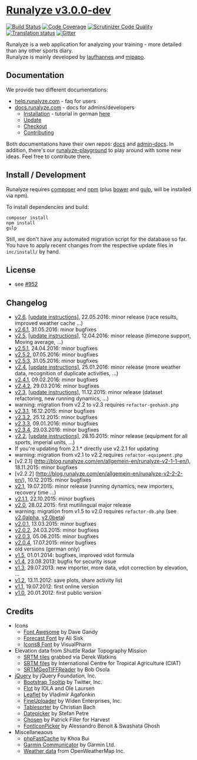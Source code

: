 # [Runalyze v3.0.0-dev](http://blog.runalyze.com)

[![Build Status](https://travis-ci.org/Runalyze/Runalyze.svg?branch=master)](https://travis-ci.org/Runalyze/Runalyze)
[![Code Coverage](https://scrutinizer-ci.com/g/Runalyze/Runalyze/badges/coverage.png?b=master)](https://scrutinizer-ci.com/g/Runalyze/Runalyze/?branch=master)
[![Scrutinizer Code Quality](https://scrutinizer-ci.com/g/Runalyze/Runalyze/badges/quality-score.png?b=master)](https://scrutinizer-ci.com/g/Runalyze/Runalyze/?branch=master)
[![Translation status](http://translate.runalyze.de/widgets/runalyze/-/svg-badge.svg)](http://translate.runalyze.de/engage/runalyze/?utm_source=widget)
[![Gitter](https://badges.gitter.im/Join%20Chat.svg)](https://gitter.im/Runalyze/Runalyze?utm_source=badge&utm_medium=badge&utm_campaign=pr-badge&utm_content=badge)

Runalyze is a web application for analyzing your training - more detailed than any other sports diary.  
Runalyze is mainly developed by [laufhannes](https://github.com/laufhannes) and [mipapo](https://github.com/mipapo).

## Documentation
We provide two different documentations: 
* [help.runalyze.com](http://help.runalyze.com) - faq for users
* [docs.runalyze.com](http://docs.runalyze.com) - docs for admins/developers
  * [Installation](http://docs.runalyze.com/en/latest/install.html) - tutorial in german [here](http://blog.runalyze.com/installation/)
  * [Update](http://docs.runalyze.com/en/latest/update.html)
  * [Checkout](http://docs.runalyze.com/en/latest/checkout.html)
  * [Contributing](http://docs.runalyze.com/en/latest/contribute.html)

Both documentations have their own repos: [docs](https://github.com/Runalyze/docs) and [admin-docs](https://github.com/Runalyze/admin-docs). In addition, there's our [runalyze-playground](https://github.com/Runalyze/runalyze-playground) to play around with some new ideas. Feel free to contribute there.

## Install / Development
Runalyze requires [composer](https://getcomposer.org/doc/00-intro.md#system-requirements) and 
[npm](https://nodejs.org/download/) 
(plus [bower](http://bower.io/) and
[gulp](https://github.com/gulpjs/gulp/blob/master/docs/getting-started.md), will be installed via npm).

To install dependencies and build:
```
composer install
npm install
gulp
```

Still, we don't have any automated migration script for the database so far.
You have to apply recent changes from the respective update files in `inc/install/` by hand.

## License
* see [#952](https://github.com/Runalyze/Runalyze/issues/952)

## Changelog
* [v2.6](http://blog.runalyze.com/en/allgemein-en/runalyze-v2-6-en/), [[update instructions]](http://docs.runalyze.com/en/latest/update.html#upgrade-from-2-5-to-2-6), 22.05.2016: minor release (race results, improved weather cache ...)
 * [v2.6.1](https://blog.runalyze.com/en/allgemein-en/runalyze-v2-6-1-en/), 31.05.2016: minor bugfixes
* [v2.5](http://blog.runalyze.com/en/allgemein-en/runalyze-v2-5-en/), [[update instructions]](http://docs.runalyze.com/en/latest/update.html#upgrade-from-2-4-to-2-5), 12.04.2016: minor release (timezone support, Moving average, ...)
 * [v2.5.1](https://blog.runalyze.com/en/allgemein-en/runalyze-v2-5-1-en/), 24.04.2016: minor bugfixes
 * [v2.5.2](https://blog.runalyze.com/en/allgemein-en/runalyze-v2-5-2-en/), 07.05.2016: minor bugfixes
 * [v2.5.3](http://blog.runalyze.com/en/allgemein-en/runalyze-v2-5-3-en/), 31.05.2016: minor bugfixes
* [v2.4](http://blog.runalyze.com/en/allgemein-en/runalyze-v2-4-en/), [[update instructions]](http://docs.runalyze.com/en/latest/update.html#upgrade-from-2-3-to-2-4), 25.01.2016: minor release (more weather data, recognition of duplicate activities, ...)
 * [v2.4.1](http://blog.runalyze.com/en/allgemein-en/runalyze-v2-4-1-en/), 09.02.2016: minor bugfixes
 * [v2.4.2](http://blog.runalyze.com/en/allgemein-en/runalyze-v2-4-2-en/), 29.03.2016: minor bugfixes
* [v2.3](http://blog.runalyze.com/en/allgemein-en/runalyze-v2-3-en/), [[update instructions]](http://docs.runalyze.com/en/latest/update.html#upgrade-from-2-2-to-2-3), 11.12.2015: minor release (dataset refactoring, new running dynamics, ...)
 * warning: migration from v2.2 to v2.3 requires `refactor-geohash.php`
 * [v2.3.1](http://blog.runalyze.com/en/allgemein-en/runalyze-v2-3-1-en/), 16.12.2015: minor bugfixes
 * [v2.3.2](http://blog.runalyze.com/en/allgemein-en/runalyze-v2-3-2-en/), 25.12.2015: minor bugfixes
 * [v2.3.3](http://blog.runalyze.com/en/allgemein-en/runalyze-v2-3-3-en/), 09.01.2016: minor bugfixes
 * [v2.3.4](http://blog.runalyze.com/en/allgemein-en/runalyze-v2-3-4-en/), 29.03.2016: minor bugfixes
* [v2.2](http://blog.runalyze.com/en/allgemein-en/runalyze-v2-2-en/), [[update instructions]](http://docs.runalyze.com/en/latest/update.html#upgrade-from-2-1-to-2-2), 28.10.2015: minor release (equipment for all sports, imperial units, ...)
 * If you're updating from 2.1.* directly use v2.2.1 for updating   
 * warning: migration from v2.1 to v2.2 requires `refactor-equipment.php`
 * [v2.2.1] (http://blog.runalyze.com/en/allgemein-en/runalyze-v2-1-1-en/), 18.11.2015: minor bugfixes
 * [v2.2.2] (http://blog.runalyze.com/en/allgemein-en/runalyze-v2-2-2-en/), 10.12.2015: minor bugfixes
* [v2.1](http://blog.runalyze.com/en/allgemein-en/runalyze-v2-1-en/), 19.07.2015: minor release (running dynamics, new importers, recovery time ...)
 * [v2.1.1](http://blog.runalyze.com/en/allgemein-en/runalyze-v2-1-1-en/), 22.10.2015: minor bugfixes
* [v2.0](http://blog.runalyze.com/allgemein/runalyze-v2-0/), 28.02.2015: first mutlilingual major release
 * warning: migration from v1.5 to v2.0 requires `refactor-db.php` (see [v2.0alpha](http://blog.runalyze.com/allgemein/runalyze-v2-0alpha/), [v2.0beta](http://blog.runalyze.com/allgemein/runalyze-v2-0beta/))
 * [v2.0.1](http://blog.runalyze.com/allgemein/runalyze-v2-0-1/), 13.03.2015: minor bugfixes
 * [v2.0.2](http://blog.runalyze.com/en/allgemein-en/runalyze-v2-0-2-2/), 24.03.2015: minor bugfixes
 * [v2.0.3](http://blog.runalyze.com/allgemein/runalyze-v2-0-3/), 05.06.2015: minor bugfixes
 * [v2.0.4](http://blog.runalyze.com/en/allgemein-en/runalyze-v2-0-4-2/), 17.07.2015: minor bugfixes
* old versions (german only)
 * [v1.5](http://blog.runalyze.com/allgemein/runalyze-v1-5/), 01.01.2014: bugfixes, improved vdot formula
 * [v1.4](http://blog.runalyze.com/allgemein/runalyze-v1-4-fix-fuer-sicherheitsproblem/), 23.08.2013: bugfix for security issue
 * [v1.3](http://blog.runalyze.com/allgemein/runalyze-v1-3/), 29.07.2013: new importer, more data, vdot correction by elevation, ...
 * [v1.2](http://blog.runalyze.com/allgemein/runalyze-v1-2/), 13.11.2012: save plots, share activity list
 * [v1.1](http://blog.runalyze.com/allgemein/runalyze-v1-1/), 19.07.2012: first online version
 * [v1.0](http://blog.runalyze.com/allgemein/runalyze-v1-0/), 20.01.2012: first public version

## Credits
* Icons
	* [Font Awesome](http://fontawesome.io/) by Dave Gandy
	* [Forecast Font](http://forecastfont.iconvau.lt/) by Ali Sisk
	* [Icons8 Font](http://icons8.com/) by VisualPharm
* Elevation data from Shuttle Radar Topography Mission
	* [SRTM tiles](http://dwtkns.com/srtm/) grabbed via Derek Watkins
	* [SRTM files](http://srtm.csi.cgiar.org/) by International  Centre for Tropical  Agriculture (CIAT)
	* [SRTMGeoTIFFReader](http://www.osola.org.uk/elevations/index.htm) by Bob Osola
* [jQuery](http://jquery.org/) by jQuery Foundation, Inc.
    * [Bootstrap Tooltip](http://twitter.github.com/bootstrap/javascript.html#tooltips) by Twitter, Inc.
    * [Flot](http://www.flotcharts.org/) by IOLA and Ole Laursen
    * [Leaflet](http://leafletjs.com/) by Vladimir Agafonkin
    * [FineUploader](https://github.com/Widen/fine-uploader) by Widen Enterprises, Inc.
    * [Tablesorter](http://tablesorter.com/docs/) by Christian Bach
    * [Datepicker](http://www.eyecon.ro/) by Stefan Petre
    * [Chosen](http://getharvest.com/) by Patrick Filler for Harvest
    * [FontIconPicker](http://codeb.it/) by Alessandro Benoit &amp; Swashata Ghosh
* Miscellaneaous
    * [phpFastCache](https://github.com/khoaofgod/phpfastcache) by Khoa Bui
    * [Garmin Communicator](http://developer.garmin.com/web-device/garmin-communicator-plugin/) by Garmin Ltd.
    * [Weather data](http://openweathermap.org) from OpenWeatherMap Inc.
